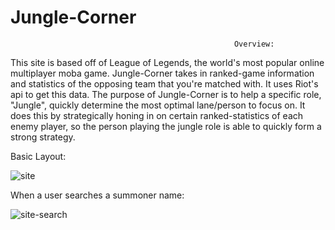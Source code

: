 # Jungle-Corner
                                                      Overview: 
  This site is based off of League of Legends, the world's most popular online multiplayer moba game. Jungle-Corner takes in ranked-game information and statistics of the opposing team that you're matched with. It uses Riot's api to get this data. The purpose of Jungle-Corner is to help a specific role, "Jungle", quickly determine the most optimal lane/person to focus on. It does this by strategically honing in on certain ranked-statistics of each enemy player, so the person playing the jungle role is able to quickly form a strong strategy.                                            


Basic Layout: 

![site](https://github.com/DC-Developer/Jungle-Corner/blob/master/public/assests/gifs/jungle-corner%20default.gif)


When a user searches a summoner name: 

![site-search](https://github.com/DC-Developer/Jungle-Corner/blob/master/public/assests/gifs/jungle-corner%20search.gif)
